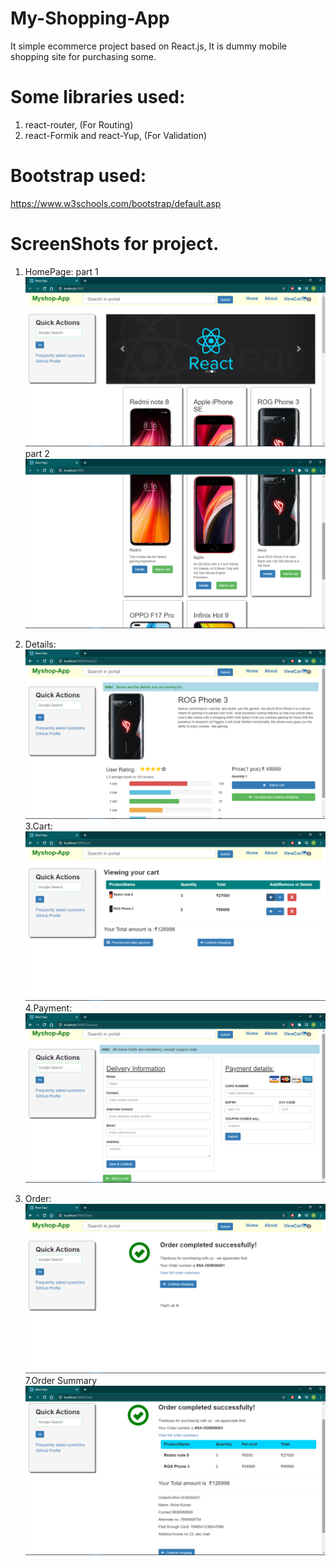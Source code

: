 # My-Shopping-App
It simple ecommerce  project based on React.js, It is dummy mobile shopping site for purchasing some.


# Some libraries used:
1. react-router, (For Routing)
2. react-Formik and react-Yup, (For Validation) 

# Bootstrap used:
https://www.w3schools.com/bootstrap/default.asp

# ScreenShots for project.
1. HomePage: part 1
![](https://github.com/Rohit171994/My-Shopping-App/blob/master/home1.png)
             part 2
![](https://github.com/Rohit171994/My-Shopping-App/blob/master/home2.png)

2. Details:
![](https://github.com/Rohit171994/My-Shopping-App/blob/master/details.png)
3.Cart:
![](https://github.com/Rohit171994/My-Shopping-App/blob/master/cart.png)
4.Payment:
![](https://github.com/Rohit171994/My-Shopping-App/blob/master/payment.png)
6. Order:
![](https://github.com/Rohit171994/My-Shopping-App/blob/master/order.png)
7.Order Summary
![](https://github.com/Rohit171994/My-Shopping-App/blob/master/ordersummary.png)
